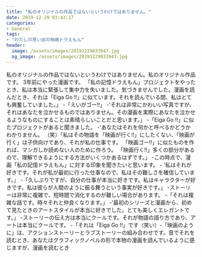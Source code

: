 ```yaml
---
title: "私のオリジナルの作品ではないというわけではありません。"
date: 2019-12-29 03:43:17
categories:
- General
tags:
- "わたしの思い出の映画ドラえもん"
header:
  image: /assets/images/20191229033947.jpg
  og_image: /assets/images/20191229033947.jpg
---
```


私のオリジナルの作品ではないというわけではありません。私のオリジナル作品です。 3年前にやった漫画です。 「私の記憶ドラえもん」プロジェクトをやったとき、私は本当に緊張して集中力を失いました。気づきませんでした。漫画を読んだとき、それは「Eiga Go !!」に似ています。それを読んでいる間、私はとても興奮していました。」 -「えいがゴー!!」 -&#39;それは非常にかわいい写真ですが、それはあなたを泣かせるものではありません。その漫画を実際にあなたを泣かせるようなものにすることは素晴らしいことだと思います。」 -「Eiga Go !!」に似たプロジェクトがあると聞きました。 -&#39;あなたはそれを何かと呼べるかどうかわかりません。 （笑）「私はその物語を「映画が行く!!」にしたくない、「映画が行く」は子供向けであり、それが私の仕事です。 「映画ゴー!!」に似たものを作れば、マンガしか読めない人のために作ろう。 「映画行く!!」多くの部分があるので、理解できるようにする方法がいくつかあるはずです。」 -この時点で、漫画「私の記憶ドラえもん」に対する印象を聞きたいと思います。 - &#39;私はそれが好きです。それが私が最初に行った仕事なので、私はその難しさを確信しています。」 -「久しぶりですが、自分の仕事が本当に好きです。私はキャラクターが好きです。私は彼らが人間のように振る舞うという事実が好きです。」 -ストーリーは非常に複雑で、短時間で消化するのが難しい場合があります。 -「それは複雑な話です。時々それと仲良くなります。」 -&#39;最初のシリーズと漫画から、初めて見たときのアートスタイルが本当に好きでした。とても美しくエレガントです。」 -ストーリーの伝え方は本当にクールです。それが物語の語り方であり、アートは本当にクールです。 -「それは「Eiga Go !!」です（笑い）-「映画のように」は、アクションストーリーとラブストーリーの組み合わせです。音でそれを読むとき、あなたはグラフィックノベルの形で本物の漫画を読んでいるように感じますが、漫画を読むとき
